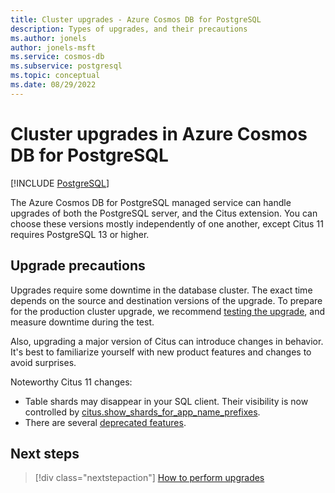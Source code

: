 ```yaml
---
title: Cluster upgrades - Azure Cosmos DB for PostgreSQL
description: Types of upgrades, and their precautions
ms.author: jonels
author: jonels-msft
ms.service: cosmos-db
ms.subservice: postgresql
ms.topic: conceptual
ms.date: 08/29/2022
---
```


# Cluster upgrades in Azure Cosmos DB for PostgreSQL

[!INCLUDE [PostgreSQL](../includes/appliesto-postgresql.md)]

The Azure Cosmos DB for PostgreSQL managed service can handle upgrades of both the
PostgreSQL server, and the Citus extension. You can choose these versions
mostly independently of one another, except Citus 11 requires PostgreSQL 13 or
higher.

## Upgrade precautions

Upgrades require some downtime in the database cluster. The exact time depends
on the source and destination versions of the upgrade. To prepare for the
production cluster upgrade, we recommend [testing the
upgrade](howto-upgrade.md#test-the-upgrade-first), and measure downtime during
the test.

Also, upgrading a major version of Citus can introduce changes in behavior.
It's best to familiarize yourself with new product features and changes to
avoid surprises.

Noteworthy Citus 11 changes:

* Table shards may disappear in your SQL client. Their visibility
  is now controlled by
  [citus.show_shards_for_app_name_prefixes](reference-parameters.md#citusshow_shards_for_app_name_prefixes-text).
* There are several [deprecated
  features](https://www.citusdata.com/updates/v11-0/#deprecated-features).

## Next steps

> [!div class="nextstepaction"]
> [How to perform upgrades](howto-upgrade.md)
